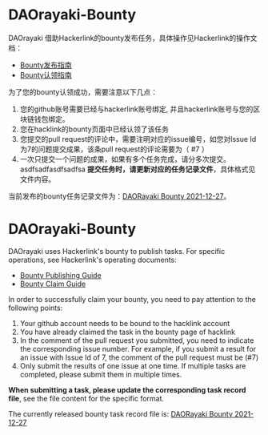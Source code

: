 # DAOrayaki-Bounty
DAOrayaki 借助Hackerlink的bounty发布任务，具体操作见Hackerlink的操作文档：
- [Bounty发布指南](https://hackerlink.io/blog/bountyfa-bu-zhi-nan/)
- [Bounty认领指南](https://hackerlink.io/blog/hackerlink-bountyren-ling-zhi-nan/)

为了您的bounty认领成功，需要注意以下几点：

1. 您的github账号需要已经与hackerlink账号绑定, 并且hackerlink账号与您的区块链钱包绑定。
2. 您在hacklink的bounty页面中已经认领了该任务
3. 您提交的pull request的评论中，需要注明对应的issue编号，如您对Issue Id 为7的问题提交成果，该条pull request的评论需要为（ #7 ）
4. 一次只提交一个问题的成果，如果有多个任务完成，请分多次提交。
asdfsadfasdfsadfsa
<b>提交任务时，请更新对应的任务记录文件</b>，具体格式见文件内容。

当前发布的bounty任务记录文件为：[DAORayaki Bounty 2021-12-27](https://github.com/DAOrayaki/DAOrayaki-Bounty/blob/main/DAORayaki%20Bounty%202021-12-27)。

# DAOrayaki-Bounty

DAOrayaki uses Hackerlink's bounty to publish tasks. For specific operations, see Hackerlink's operating documents:
- [Bounty Publishing Guide](https://hackerlink.io/blog/bountyfa-bu-zhi-nan/)
- [Bounty Claim Guide](https://hackerlink.io/blog/hackerlink-bountyren-ling-zhi-nan/)

In order to successfully claim your bounty, you need to pay attention to the following points:

1. Your github account needs to be bound to the hacklink account
2. You have already claimed the task in the bounty page of hacklink
3. In the comment of the pull request you submitted, you need to indicate the corresponding issue number. For example, if you submit a result for an issue with Issue Id of 7, the comment of the pull request must be (#7)
4. Only submit the results of one issue at one time. If multiple tasks are completed, please submit them in multiple times.

<b>When submitting a task, please update the corresponding task record file</b>, see the file content for the specific format.

The currently released bounty task record file is: [DAORayaki Bounty 2021-12-27](https://github.com/DAOrayaki/DAOrayaki-Bounty/blob/main/DAORayaki%20Bounty%202021-12-27)

